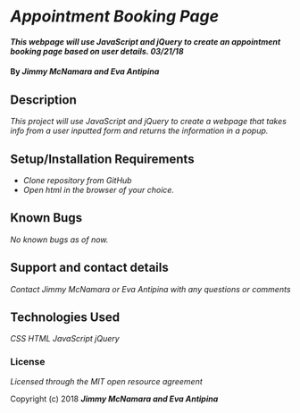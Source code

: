 # _Appointment Booking Page_

#### _This webpage will use JavaScript and jQuery to create an appointment booking page based on user details.  03/21/18_

#### By _**Jimmy McNamara and Eva Antipina**_

## Description

_This project will use JavaScript and jQuery to create a webpage that takes info from a user inputted form and returns the information in a popup._

## Setup/Installation Requirements

* _Clone repository from GitHub_
* _Open html in the browser of your choice._

## Known Bugs

_No known bugs as of now._

## Support and contact details

_Contact Jimmy McNamara or Eva Antipina with any questions or comments_

## Technologies Used

_CSS_
_HTML_
_JavaScript_
_jQuery_

### License

*Licensed through the MIT open resource agreement*

Copyright (c) 2018 **_Jimmy McNamara and Eva Antipina_**
